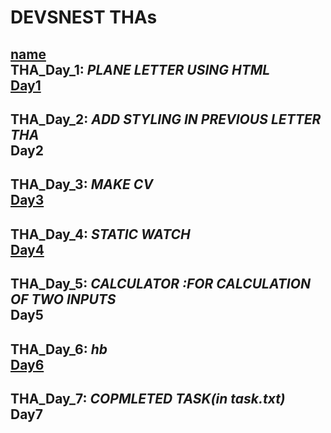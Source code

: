 

DEVSNEST THAs
===
[name](name.djfk)<br>
THA_Day_1: ***PLANE LETTER USING HTML***<br/><a href="https://shunya-project1-devs.netlify.app/">Day1</a>
---
THA_Day_2: ***ADD STYLING IN PREVIOUS LETTER THA***<br/><a >Day2</a>
---
THA_Day_3: ***MAKE CV***<br/><a href="https://shunya-project2-devs.netlify.app/">Day3</a>
---
THA_Day_4: ***STATIC WATCH***<br/><a href="https://shunya-project3-devs.netlify.app/">Day4</a>
---
THA_Day_5: ***CALCULATOR :FOR CALCULATION OF TWO INPUTS***<br/><a>Day5</a>
---
THA_Day_6: ***hb***<br/><a href="">Day6</a>
---
THA_Day_7: ***COPMLETED TASK(in task.txt)***<br/><a >Day7</a>
---

